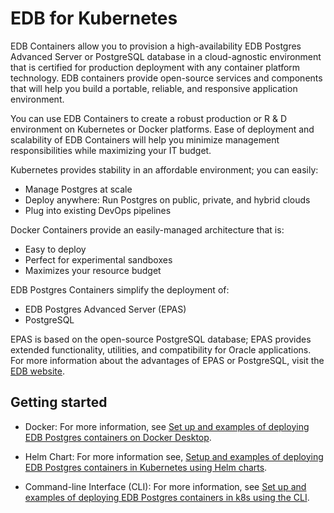 # EDB for Kubernetes

EDB Containers allow you to provision a high-availability EDB Postgres Advanced Server or PostgreSQL database in a cloud-agnostic environment that is certified for production deployment with any container platform technology. EDB containers provide open-source services and components that will help you build a portable, reliable, and responsive application environment.

You can use EDB Containers to create a robust production or R & D environment on Kubernetes or Docker platforms. Ease of deployment and scalability of EDB Containers will help you minimize management responsibilities while maximizing your IT budget.

Kubernetes provides stability in an affordable environment; you can easily:

- Manage Postgres at scale
- Deploy anywhere: Run Postgres on public, private, and hybrid clouds
- Plug into existing DevOps pipelines


Docker Containers provide an easily-managed architecture that is:

- Easy to deploy
- Perfect for experimental sandboxes
- Maximizes your resource budget


EDB Postgres Containers simplify the deployment of:

- EDB Postgres Advanced Server (EPAS)
- PostgreSQL

EPAS is based on the open-source PostgreSQL database; EPAS provides extended functionality, utilities, and compatibility for Oracle applications.  For more information about the advantages of EPAS or PostgreSQL, visit the [EDB website](www.enterprisedb.com).


## Getting started

- Docker: For more information, see [Set up and examples of deploying EDB Postgres containers on Docker Desktop](https://github.com/EnterpriseDB/edb-k8s-se/tree/4de387e6f6bc01a4d83237c25ca00d895ee5d566/Docker).

- Helm Chart: For more information see, [Setup and examples of deploying EDB Postgres containers in Kubernetes using Helm charts](https://github.com/EnterpriseDB/edb-k8s-se/blob/4de387e6f6bc01a4d83237c25ca00d895ee5d566/k8s/helm).

- Command-line Interface (CLI): For more information, see [Set up and examples of deploying EDB Postgres containers in k8s using the CLI](https://github.com/EnterpriseDB/edb-k8s-se/blob/4de387e6f6bc01a4d83237c25ca00d895ee5d566/k8s/CLI).


